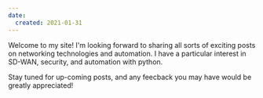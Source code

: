 ```yaml
---
date:
  created: 2021-01-31
---
```


Welcome to my site! I'm looking forward to sharing all sorts of exciting posts on networking
technologies and automation. I have a particular interest in SD-WAN, security, and automation
with python.

Stay tuned for up-coming posts, and any feecback you may have would be greatly appreciated!
